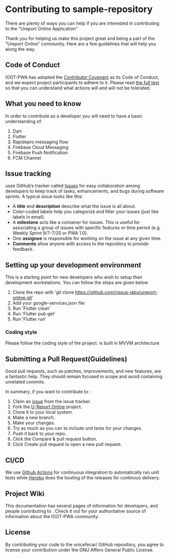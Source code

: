 # Contributing to sample-repository


There are plenty of ways you can help if you are interested in contributing to the "Ureport Online Application"  

Thank you for helping us make this project great and being a part of the "Ureport Online" community. Here are a few guidelines that will help you along the way.

## Code of Conduct

IOGT-PWA has adopted the [Contributor Covenant](https://www.contributor-covenant.org/) as its Code of Conduct, and we expect project participants to adhere to it.
Please read [the full text](/CODE_OF_CONDUCT.md) so that you can understand what actions will and will not be tolerated.

## What you need to know

In order to contribute as a developer you will need to have a basic understanding of:

1. Dart
2. Flutter
3. Rapidepro messaging flow
4. Firebase Cloud Messaging
5. Firebase Push Notification
6. FCM Channel

## Issue tracking

<ureport-online> uses GitHub’s tracker called [Issues](https://github.com/riseup-labs/ureport-online/issues) for easy collaboration among developers to keep track of tasks, enhancements, and bugs during software sprints. A typical issue looks like this:
* A **title** and **description** describe what the issue is all about.
* Color-coded labels help you categorize and filter your issues (just like labels in email).
* A **milestone** acts like a container for issues. This is useful for associating a group of issues with specific features or time period (e.g. Weekly Sprint 9/7-7/20 or PWA 1.0). 
* One **assignee** is responsible for working on the issue at any given time.
* **Comments** allow anyone with access to the repository to provide feedback.

## Setting up your development environment
This is a starting point for new developers who wish to setup their development workstations. You can follow the steps are given below

1. Clone the repo with 'git clone https://github.com/riseup-labs/ureport-online.git'
2. Add your google-services.json file
3. Run 'Flutter clean'
4. Run 'Flutter pub get'
5. Run 'Flutter run'

### Coding style

Please follow the coding style of the project.
<ureport-online> is built in MVVM architecture

## Submitting a Pull Request(Guidelines)

Good pull requests, such as patches, improvements, and new features, are a fantastic help. They should remain focused in scope and avoid containing unrelated commits.

In summary, if you want to contribute to :
1. Claim an [issue](https://github.com/riseup-labs/ureport-online/issues) from the issue tracker.
2. Fork the [U-Report Online](https://github.com/riseup-labs/ureport-online.git) project.
3. Clone it to your local system.
4. Make a new branch.
5. Make your changes.
6. Try as much as you can to include unit tests for your changes. 
7. Push it back to your repo.
8. Click the Compare & pull request button.
9. Click Create pull request to open a new pull request.



## CI/CD
We use [Github Actions](https://github.com/features/actions) for continuous integration to automatically run unit tests while [Heroku](https://www.heroku.com/) does the hosting of the releases for continous delivery.

## Project Wiki
This documentation has several pages of information for developers, and people contributing to <ureport-online>. Check it out for your authoritative source of information about the IOGT-PWA community.

## License

By contributing your code to the unicefecar/<ureport-online> GitHub repository, you agree to license your contribution under the GNU Affero General Public License.


